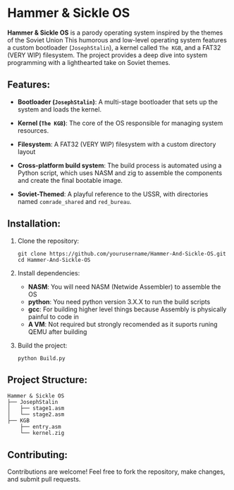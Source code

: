 Hammer & Sickle OS
==================

**Hammer & Sickle OS** is a parody operating system inspired by the themes of the Soviet Union This humorous and low-level operating system features a custom bootloader (`JosephStalin`), a kernel called `The KGB`, and a FAT32 (VERY WIP) filesystem. The project provides a deep dive into system programming with a lighthearted take on Soviet themes.

Features:
---------

*   **Bootloader (`JosephStalin`)**: A multi-stage bootloader that sets up the system and loads the kernel.
*   **Kernel (`The KGB`)**: The core of the OS responsible for managing system resources.
*   **Filesystem**: A FAT32 (VERY WIP) filesystem with a custom directory layout

*   **Cross-platform build system**: The build process is automated using a Python script, which uses NASM and zig to assemble the components and create the final bootable image.
*   **Soviet-Themed**: A playful reference to the USSR, with directories named `comrade_shared` and `red_bureau`.

Installation:
-------------

1.  Clone the repository:
    
        git clone https://github.com/yourusername/Hammer-And-Sickle-OS.git
        cd Hammer-And-Sickle-OS
    
2.  Install dependencies:
    *   **NASM**: You will need NASM (Netwide Assembler) to assemble the OS
    *   **python**: You need python version 3.X.X to run the build scripts
    *   **gcc**: For building higher level things because Assembly is physically painful to code in
    *   **A VM**: Not required but strongly recomended as it suports runing QEMU after building
3.  Build the project:
    
        python Build.py

Project Structure:
------------------

    Hammer & Sickle OS
    ├── JosephStalin
    │   ├── stage1.asm
    │   └── stage2.asm
    ├── KGB
        ├── entry.asm
        └── kernel.zig

Contributing:
-------------

Contributions are welcome! Feel free to fork the repository, make changes, and submit pull requests.
